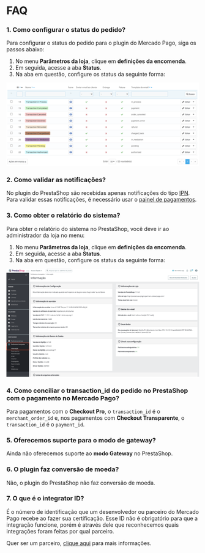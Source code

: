 # FAQ

### 1. Como configurar o status do pedido?

Para configurar o status do pedido para o plugin do Mercado Pago, siga os passos abaixo: 

1. No menu **Parâmetros da loja**, clique em **definições da encomenda**.
2. Em seguida, acesse a aba **Status**. 
3. Na aba em questão, configure os status da seguinte forma: 

![Configurar status no PrestaShop](/images/prestashop/config_status_pt.png)

### 2. Como validar as notificações?

No plugin do PrestaShop são recebidas apenas notificações do tipo [IPN](https://www.mercadopago[FAKER][URL][DOMAIN]/developers/pt/guides/notifications/ipn). Para validar essas notificações, é necessário usar o [painel de pagamentos](https://payments.adminml.com/ipn_webhooks).

### 3. Como obter o relatório do sistema?

Para obter o relatório do sistema no PrestaShop, você deve ir ao administrador da loja no menu:

1. No menu **Parâmetros da loja**, clique em **definições da encomenda**.
2. Em seguida, acesse a aba **Status**. 
3. Na aba em questão, configure os status da seguinte forma: 

![Relatórios do sistema](/images/prestashop/infos_pt.png)

### 4. Como conciliar o transaction_id do pedido no PrestaShop com o pagamento no Mercado Pago?

Para pagamentos com o **Checkout Pro**, o `transaction_id` é o `merchant_order_id` e, nos pagamentos com **Checkout Transparente**, o `transaction_id` é o `payment_id`.

### 5. Oferecemos suporte para o modo de gateway?

Ainda não oferecemos suporte ao **modo Gateway** no PrestaShop.

### 6. O plugin faz conversão de moeda?

Não, o plugin do PrestaShop não faz conversão de moeda.

### 7. O que é o integrator ID?

É o número de identificação que um desenvolvedor ou parceiro do Mercado Pago recebe ao fazer sua certificação. Esse ID não é obrigatório para que a integração funcione, porém é através dele que reconhecemos quais integrações foram feitas por qual parceiro.

Quer ser um parceiro, [clique aqui](https://www.mercadopago[FAKER][URL][DOMAIN]/developers/pt/developer-program) para mais informações.
